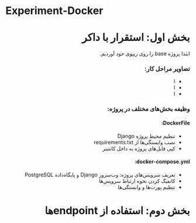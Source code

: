 # Experiment-Docker
<div dir="rtl">

# بخش اول: استقرار با داکر
ابتدا پروژه base را روی ریپوی خود آوردیم.
### تصاویر مراحل کار:
- ا
- ا
- ا

### وظیفه بخش‌های مختلف در پروژه:

#### DockerFile:
- تنظیم محیط پروژه Django
- نصب وابستگی‌ها از requirements.txt
- کپی فایل‌های پروژه به داخل کانتینر
#### docker-compose.yml:
- تعریف سرویس‌های پروژه: وب‌سرور Django و پایگاه‌داده PostgreSQL
- کانفیگ کردن نحوه ارتباط سرویس‌ها
- تنظیم پورت‌ها و وابستگی‌ها

# بخش دوم: استفاده از endpointها

</div>